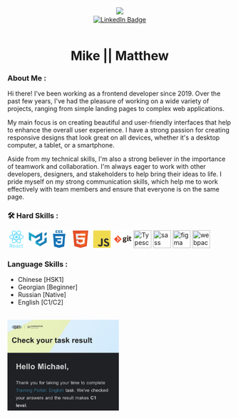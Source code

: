 <div id="header" align="center">
 <img src="https://media.giphy.com/media/jM4NGpvx6jZmW93hcZ/giphy.gif" width="150"/>
<div id="badges">
  <a href="www.linkedin.com/in/matthewTheWizzard">
    <img src="https://img.shields.io/badge/LinkedIn-blue?style=for-the-badge&logo=linkedin&logoColor=white" alt="LinkedIn Badge"/>
  </a>
</div>
<img src="https://komarev.com/ghpvc/?username=your-github-username&style=flat-square&color=blue" alt=""/>
</br>
<h1>
  Mike || Matthew
</h1>
</div>

### About Me :

Hi there! I've been working as a frontend developer since 2019. Over the past few years, I've had the pleasure of working on a wide variety of projects, ranging from simple landing pages to complex web applications.

My main focus is on creating beautiful and user-friendly interfaces that help to enhance the overall user experience. I have a strong passion for creating responsive designs that look great on all devices, whether it's a desktop computer, a tablet, or a smartphone.

Aside from my technical skills, I'm also a strong believer in the importance of teamwork and collaboration. I'm always eager to work with other developers, designers, and stakeholders to help bring their ideas to life. I pride myself on my strong communication skills, which help me to work effectively with team members and ensure that everyone is on the same page.

### :hammer_and_wrench: Hard Skills :

<div>
  <img src="https://github.com/devicons/devicon/blob/master/icons/react/react-original-wordmark.svg" title="React" alt="React" width="40" height="40"/>&nbsp;
  <img src="https://github.com/devicons/devicon/blob/master/icons/materialui/materialui-original.svg" title="Material UI" alt="Material UI" width="40" height="40"/>&nbsp;
  <img src="https://github.com/devicons/devicon/blob/master/icons/css3/css3-plain-wordmark.svg"  title="CSS3" alt="CSS" width="40" height="40"/>&nbsp;
  <img src="https://github.com/devicons/devicon/blob/master/icons/html5/html5-original.svg" title="HTML5" alt="HTML" width="40" height="40"/>&nbsp;
  <img src="https://github.com/devicons/devicon/blob/master/icons/javascript/javascript-original.svg" title="JavaScript" alt="JavaScript" width="40" height="40"/>&nbsp;
  <img src="https://github.com/devicons/devicon/blob/master/icons/git/git-original-wordmark.svg" title="Git" **alt="Git" width="40" height="40"/>
<img src="https://cdn.jsdelivr.net/gh/devicons/devicon/icons/typescript/typescript-original.svg" title="Typescript" **alt="Typescript" width="40" height="40" />
<img src="https://cdn.jsdelivr.net/gh/devicons/devicon/icons/sass/sass-original.svg" title="sass" **alt="sass" width="40" height="40"  />
<img src="https://cdn.jsdelivr.net/gh/devicons/devicon/icons/figma/figma-original.svg" title="figma" **alt="figma" width="40" height="40"  />
<img src="https://cdn.jsdelivr.net/gh/devicons/devicon/icons/webpack/webpack-original.svg" title="webpack" **alt="webpack" width="40" height="40"  />
                    
</div>

### Language Skills : 
- Chinese [HSK1]
- Georgian [Beginner]
- Russian [Native]
- English [C1/C2]
</br>
<img src="./english.jpg" title="english" **alt="english" width="250" />
